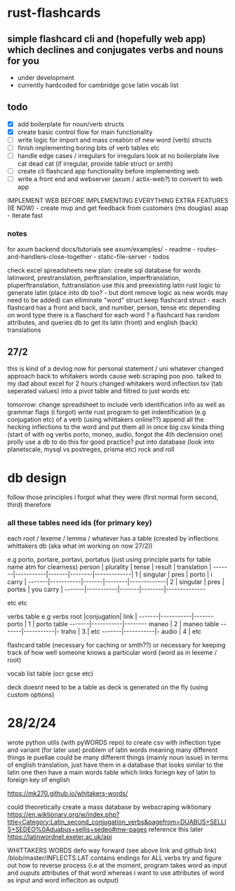 # rust-flashcards

## simple flashcard cli and (hopefully web app) which declines and conjugates verbs and nouns for you
- under development
- currently hardcoded for cambridge gcse latin vocab list

## todo
- [x] add boilerplate for noun/verb structs 
- [x] create basic control flow for main functionality
- [ ] write logic for import and mass creation of new word (verb) structs
- [ ] finish implementing boring bits of verb tables etc
- [ ] handle edge cases / irregulars for irregulars look at no boilerplate live cat dead cat (if irregular, provide table struct or smth)
- [ ] create cli flashcard app functionality before implementing web
- [ ] write a front end and webserver (axum / actix-web?) to convert to web app

IMPLEMENT WEB BEFORE IMPLEMENTING EVERYTHING EXTRA FEATURES (IE NOW)
    - create mvp and get feedback from customers (ms douglas) asap
    - iterate fast

### notes

for axum backend docs/tutorials see axum/examples/
    - readme
    - routes-and-handlers-close-together
    - static-file-server
    - todos

check excel spreadsheets
new plan:
create sql database for words
latinword, prestranslation, perftranslation, imperftranslation, pluperftranslation, futtranslation
use this and preexisting latin rust logic to generate latin (place into db too? - but dont remove logic as new words may need to be added)
can elliminate "word" struct
keep flashcard struct - each flashcard has a front and back, and number, person, tense etc depending on word type 
there is a flaschard for each word ?
a flashcard has random attributes, and queries db to get its latin (front) and english (back) translations 

## 27/2
this is kind of a devlog now for personal statement / uni whatever
changed approach back to whitakers words cause web scraping poo poo. 
talked to my dad about excel for 2 hours
changed whitakers word inflection.tsv (tab seperated values) into a pivot table and filtred to just words etc

tomorrow: change spreadsheet to include verb identification info as well as grammar flags (i forgot)
write rust program to 
get indentification (e.g conjugation etc) of a verb (using whittakers online??)
    append all the hecking inflections to the word and put them all in once big csv kinda thing (start of with og verbs porto, moneo, audio, forgot the 4th declension one)
    prolly use a db  to do this for good practice?
put into database (look into planetscale, mysql vs postreges, prisma etc)
rock and roll

# db design
follow those principles i forgot what they were (first normal form second, third)
therefore 

### all these tables need ids (for primary key)

each root / lexeme / lemma / whatever has a table (created by inflections whittakers db (aka what im working on now 27/2))

e.g
porto, portare, portavi, portatus (just using principle parts for table name atm for clearness)
person | plurality | tense | result | translation |
-------|-----------|-------|--------|-------------|
1      | singular  | pres  | porto  | i carry     |
-------|-----------|-------|--------|-------------|
2      | singular  | pres  | portes | you carry   |
-------|-----------|-------|--------|--------------

etc etc

verbs table 
e.g
verbs
root   |conjugation| link |
-------|-----------|-------
porto  | 1         | porto table 
-------|-----------|--------
maneo  | 2         | maneo table
-------|-----------|-
traho  | 3         |  etc 
-------|-----------|-
audio  | 4         | etc 


flashcard table (necessary for caching or smth??)
or necessary for keeping track of how well someone knows a particular word (word as in lexeme / root)

vocab list table (ocr gcse etc)

deck doesnt need to be a table as deck is generated on the fly (using custom options)

# 28/2/24

wrote python utils (with pyWORDS repo) to create csv with inflection type and variant (for later use) 
problem of latin words meaning many different things ie puellae could be many different things (mainly noun issue)
in terms of english translation, just have them in a database that looks similar to the latin one 
then have a main words table which links foriegn key of latin to foreign key of english 



https://mk270.github.io/whitakers-words/

could theoretically create a mass database by webscraping wiktionary
https://en.wiktionary.org/w/index.php?title=Category:Latin_second_conjugation_verbs&pagefrom=DUABUS+SELLIS+SEDEO%0Aduabus+sellis+sedeo#mw-pages
reference this later https://latinwordnet.exeter.ac.uk/api



WHITTAKERS WORDS
defo way forward (see above link and github link)
/blob/master/INFLECTS.LAT contains endings for ALL verbs 
try and figure out how to reverse process (i.e at the moment, program takes word as input and ouputs attributes of that word whereas i want to use attributes of word as input and word infleciton as output)